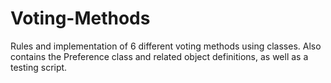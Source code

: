 # Voting-Methods
Rules and implementation of 6 different voting methods using classes. Also contains the Preference class and related object definitions, as well as a testing script.
